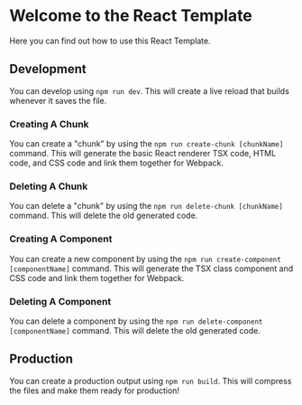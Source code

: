 # Welcome to the React Template

Here you can find out how to use this React Template.

## Development

You can develop using `npm run dev`. This will create a live reload that builds whenever it saves the file.

### Creating A Chunk

You can create a "chunk" by using the `npm run create-chunk [chunkName]` command. This will generate the basic React renderer TSX code, HTML code, and CSS code and link them together for Webpack.

### Deleting A Chunk

You can delete a "chunk" by using the `npm run delete-chunk [chunkName]` command. This will delete the old generated code.

### Creating A Component

You can create a new component by using the `npm run create-component [componentName]` command. This will generate the TSX class component and CSS code and link them together for Webpack.

### Deleting A Component

You can delete a component by using the `npm run delete-component [componentName]` command. This will delete the old generated code.

## Production

You can create a production output using `npm run build`. This will compress the files and make them ready for production!
